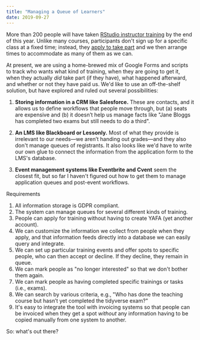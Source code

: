 ```yaml
---
title: "Managing a Queue of Learners"
date: 2019-09-27
---
```


More than 200 people will have taken [RStudio instructor training](https://education.rstudio.com/trainers/) by the end of this year.
Unlike many courses,
participants don't sign up for a specific class at a fixed time;
instead,
they [apply to take part](https://docs.google.com/forms/d/e/1FAIpQLSdnybZ-Zs64QE1h7bk67uRs1UCUi1Tibi3noefyStrTHplSDA/viewform)
and we then arrange times to accommodate as many of them as we can.

At present, we are using a home-brewed mix of Google Forms and scripts to track who wants what kind of training,
when they are going to get it,
when they actually *did* take part (if they have),
what happened afterward,
and whether or not they have paid us.
We'd like to use an off-the-shelf solution,
but have explored and ruled out several possibilities:

1. **Storing information in a CRM like Salesforce.**
   These are contacts,
   and it allows us to define workflows that people move through,
   but (a) seats are expensive
   and (b) it doesn’t help us manage facts like "Jane Bloggs has completed two exams but still needs to do a third".

1. **An LMS like Blackboard or Lessonly.**
   Most of what they provide is irrelevant to our needs—we aren’t handing out grades—and they also don't manage queues of registrants.
   It also looks like we'd have to write our own glue to connect the information from the application form
   to the LMS's database.

1. **Event management systems like Eventbrite and Cvent** seem the closest fit,
   but so far I haven't figured out how to get them to manage application queues and post-event workflows.

Requirements

1. All information storage is GDPR compliant.
1. The system can manage queues for several different kinds of training.
1. People can apply for training without having to create YAFA (yet another account).
1. We can customize the information we collect from people when they apply,
   and that information feeds directly into a database we can easily query and integrate.
1. We can set up particular training events and offer spots to specific people,
   who can then accept or decline.
   If they decline, they remain in queue.
1. We can mark people as "no longer interested" so that we don't bother them again.
1. We can mark people as having completed specific trainings or tasks (i.e., exams).
1. We can search by various criteria,
   e.g., "Who has done the teaching course but hasn’t yet completed the tidyverse exam?"
1. It's easy to integrate the tool with invoicing systems
   so that people can be invoiced when they get a spot
   *without* any information having to be copied manually from one system to another.

So: what's out there?
